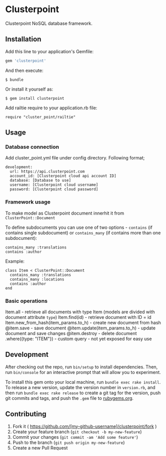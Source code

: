 # Clusterpoint

Clusterpoint NoSQL database framework.

## Installation

Add this line to your application's Gemfile:

```ruby
gem 'clusterpoint'
```

And then execute:

    $ bundle

Or install it yourself as:

    $ gem install clusterpoint

Add railtie require to your application.rb file:
    
    require "cluster_point/railtie"


## Usage

### Database connection
Add cluster_point.yml file under config directory. Following format;

    development:
      url: https://api.clusterpoint.com
      account_id: [Clusterpoint cloud api account ID]
      database: [Database to use]
      username: [Clusterpoint cloud username]
      password: [Clusterpoint cloud password]

### Framework usage
To make model as Clusterpoint document innerhit it from `ClusterPoint::Document`

To define subdocuments you can use one of two options - `contains` (if contains single subdocument) or `contains_many` (if contains more than one subdocument):

    contains_many :translations
    contains :author

Example:

    class Item < ClusterPoint::Document
      contains_many :translations
      contains_many :locations
      contains :author
    end

### Basic operations
Item.all - retrieve all documents with type Item (models are divided with document attribute `type`)
Item.find(id) - retrieve document with ID = id
Item.new_from_hash(item_params.to_h) - create new document from hash
@item.save - save document
@item.update(item_params.to_h) - update document and save changes
@item.destroy - delete document
.where({type: "ITEM"}) - custom query - not yet exposed for easy use


## Development

After checking out the repo, run `bin/setup` to install dependencies. Then, run `bin/console` for an interactive prompt that will allow you to experiment.

To install this gem onto your local machine, run `bundle exec rake install`. To release a new version, update the version number in `version.rb`, and then run `bundle exec rake release` to create a git tag for the version, push git commits and tags, and push the `.gem` file to [rubygems.org](https://rubygems.org).

## Contributing

1. Fork it ( https://github.com/[my-github-username]/clusterpoint/fork )
2. Create your feature branch (`git checkout -b my-new-feature`)
3. Commit your changes (`git commit -am 'Add some feature'`)
4. Push to the branch (`git push origin my-new-feature`)
5. Create a new Pull Request
